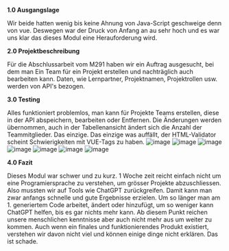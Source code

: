 **1.0 Ausgangslage**

Wir beide hatten wenig bis keine Ahnung von Java-Script geschweige denn von vue. Deswegen war der Druck von Anfang an au sehr hoch und es war uns klar das dieses Modul eine Herauforderung wird.


**2.0 Projektbeschreibung**

Für die Abschlussarbeit vom M291 haben wir ein Auftrag ausgesucht, bei dem man Ein Team für ein Projekt erstellen und nachträglich auch bearbeiten kann. Daten, wie Lernpartner, Projektnamen, Projektrollen usw. werden von API's bezogen.


**3.0 Testing**

Alles funktioniert problemlos, man kann für Projekte Teams erstellen, diese in der API abspeichern, bearbeiten oder Entfernen. Die Änderungen werden übernommen, auch in der Tabellenansicht ändert sich die Anzahl der Teammitglieder. Das einzige. Das einzige was auffällt, der HTML-Validator scheint Schwierigkeiten mit VUE-Tags zu haben.
![image](https://github.com/user-attachments/assets/c3295aa6-25f9-4353-a4f7-ee1141df07fc)
![image](https://github.com/user-attachments/assets/30c41838-0528-4665-9e51-bc57a995c27e)
![image](https://github.com/user-attachments/assets/3d074955-7712-42ff-b49c-18487e6859df)
![image](https://github.com/user-attachments/assets/0286cde6-32f0-47f5-99ae-dc4d5907f346)
![image](https://github.com/user-attachments/assets/2dd9e159-0eb0-4fd7-90f6-d98befe66e15)
![image](https://github.com/user-attachments/assets/8b9d2a2c-3251-4bf1-b711-6acc0a94236e)
![image](https://github.com/user-attachments/assets/16995986-393c-4219-ba81-c873e4b7ffd1)


**4.0 Fazit**

Dieses Modul war schwer und zu kurz. 1 Woche zeit reicht einfach nicht um eine Programiersprache zu verstehen, um grösser Projekte abzuschliessen. Also mussten wir auf Tools wie ChatGPT zurückgreifen. Damit kann man zwar anfangs schnelle und gute Ergebnisse erzielen. Um so länger man am 1. generiertem Code arbeitet, ändert oder hinzufügt, um so weniger kann ChatGPT helfen, bis es gar nichts mehr kann. Ab diesem Punkt reichen unsere menschlichen kenntnisse aber auch nicht mehr aus um weiter zu kommen. Auch wenn ein finales und funktionierendes Produkt existiert, verstehen wir davon nicht viel und können einige dinge nicht erklären. Das ist schade.
